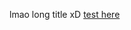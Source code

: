 lmao long title xD
[test here](https://pagespeed.web.dev/?utm_source=psi&utm_medium=redirect&hl=en)

